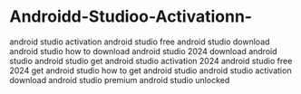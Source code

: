 # Androidd-Studioo-Activationn-
 android studio activation android studio free android studio download android studio how to download android studio 2024 download android studio android studio get android studio activation 2024 android studio free 2024 get android studio how to get android studio android studio activation download android studio premium android studio unlocked

